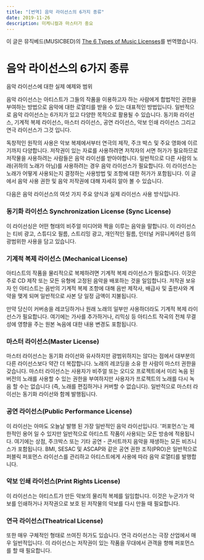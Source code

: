 ```yaml
---
title: "[번역] 음악 라이선스의 6가지 종류"
date: 2019-11-26
description: 미케니컬과 마스터가 중요
---
```


이 글은 뮤직베드(MUSICBED)의 [The 6 Types of Music Licenses](https://www.musicbed.com/knowledge-base/types-of-music-licenses/28)를 번역했습니다. 

# 음악 라이선스의 6가지 종류

음악 라이선스에 대한 실제 예제와 범위

음악 라이선스는 아티스트가 그들의 작품을 이용하고자 하는 사람에게 합법적인 권한을 부여하는 방법으로 음악에 대한 로열티를 받을 수 있는 대표적인 방법입니다. 일반적으로 음악 라이선스는 6가지가 있고 다양한 목적으로 활용될 수 있습니다. 동기화 라이선스, 기계적 복제 라이선스, 마스터 라이선스, 공연 라이선스, 악보 인쇄 라이선스 그리고 연극 라이선스가 그것 입니다. 

독창적인 원작의 사용은 악보 복제에서부터 연극의 제작, 주크 박스 및 주요 영화에 이르기까지 다양합니다. 저작권이 있는 자료를 사용하려면 저작자의 서면 허가가 필요하므로 저작물을 사용하려는 사람들은 음악 라이선를 받아야합니다. 일반적으로 다른 사람의 노래(귀하의 노래가 아님)를 사용하려는 경우 음악 라이선스가 필요합니다. 이 라이선스는 노래가 어떻게 사용되는지 결정하는 사용방법 및 조항에 대한 허가가 포함됩니다. 이 글에서 음악 사용 권한 및 음악 저작권에 대해 자세히 알아 볼 수 있습니다. 

다음은 음악 라이선스의 여섯 가지 주요 양식과 실제 라이선스 사용 방식입니다. 

### 동기화 라이선스 Synchronization License (Sync License)

이 라이선싱은 어떤 형태의 비주얼 미디어와 짝을 이루는 음악을 말합니다. 이 라이선스는 티비 광고, 스튜디오 필름, 스트리밍 광고, 개인적인 필름, 인터널 커뮤니케이션 등의 광범위한 사용을 담고 있습니다. 

### 기계적 복제 라이선스 (Mechanical License)

아티스트의 작품을 물리적으로 복제하려면 기계적 복제 라이선스가 필요합니다. 이것은 주로 CD 제작 또는 모든 유형에 고정된 음악을 배포하는 것을 일임합니다. 저작권 보유자 인 아티스트는 음반의 기계적 복제 조항에 대해 음반 제작사, 배급사 및 출판사와 계약을 맺게 되며 일반적으로 사본 당 일정 금액이 지불됩니다.

만약 당신이 커버송을 레코딩하거나 원래 노래의 일부만 사용하더라도 기계적 복제 라이선스가 필요합니다. 여기에는 가사를 추가하거나, 리믹싱 등 아티스트 작곡의 전체 무결성에 영향을 주는 원본 녹음에 대한 내용 변경도 포함됩니다.

### 마스터 라이선스(Master License)

마스터 라이선스는 동기화 라이선와 유사하지만 광범위하지는 않다는 점에서 대부분의 다른 라이선스보다 약간 더 복잡합니다. 노래의 레코딩을 소유 한 사람이 마스터 권한을 갖습니다. 마스터 라이선스는 사용자가 비주얼 또는 오디오 프로젝트에서 미리 녹음 된 버전의 노래를 사용할 수 있는 권한을 부여하지만 사용자가 프로젝트의 노래를 다시 녹음 할 수는 없습니다 (즉, 노래를 편집하거나 커버할 수 없습니다). 일반적으로 마스터 라이선는 동기화 라이선와 함께 발행됩니다.

### 공연 라이선스(Public Performance License)

이 라이선는 아마도 오늘날 발행 된 가장 일반적인 음악 라이선입니다. '퍼포먼스'는 제한적인 용어 일 수 있지만 일반적으로 아티스트 작품이 사용되는 모든 방송에 적용됩니다. 여기에는 상점, 주크박스 또는 기타 공연 - 콘서트까지 음악을 재생하는 모든 비즈니스가 포함됩니다. BMI, SESAC 및 ASCAP와 같은 공연 권한 조직(PRO)은 일반적으로 퍼블릭 퍼포먼스 라이선스를 관리하고 아티스트에게 사용에 따라 음악 로열티를 발행합니다.

### 악보 인쇄 라이선스(Print Rights License)

이 라이선스는 아티스트가 만든 악보의 물리적 복제를 일임합니다. 이것은 누군가가 악보를 인쇄하거나 저작권으로 보호 된 저작물의 악보를 다시 만들 때 필요합니다.

### 연극 라이선스(Theatrical License)

또한 매우 구체적인 형태로 쓰여진 허가도 있습니다. 연극 라이선스는 극장 산업에서 매우 일반적입니다. 이 라이선스는 저작권이 있는 작품을 무대에서 관객을 향해 퍼포먼스를 할 때 필요합니다.
